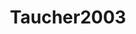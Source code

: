 ---
title: Taucher2003
github: https://github.com/Taucher2003
mode: light
transition: 3s
archetype:
  - Little Bit of Everything
---